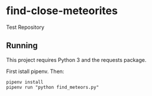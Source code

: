# find-close-meteorites
Test Repository 

## Running

This project requires Python 3 and the requests package.

First istall pipenv.  Then:

```
pipenv install
pipenv run "python find_meteors.py"
```
